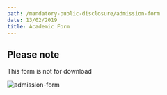 ```yaml
---
path: /mandatory-public-disclosure/admission-form
date: 13/02/2019
title: Academic Form
---
```


## Please note

This form is not for download

![admission-form](https://res.cloudinary.com/nkhil/image/upload/v1658086498/school/Admission-form-2019-20_Watermarked_tnzg1s.jpg)
